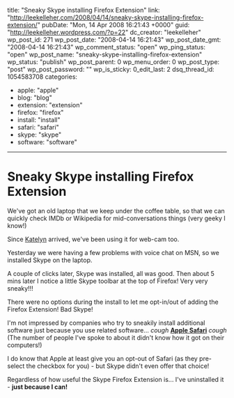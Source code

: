title: "Sneaky Skype installing Firefox Extension"
link: "http://leekelleher.com/2008/04/14/sneaky-skype-installing-firefox-extension/"
pubDate: "Mon, 14 Apr 2008 16:21:43 +0000"
guid: "http://leekelleher.wordpress.com/?p=22"
dc_creator: "leekelleher"
wp_post_id: 271
wp_post_date: "2008-04-14 16:21:43"
wp_post_date_gmt: "2008-04-14 16:21:43"
wp_comment_status: "open"
wp_ping_status: "open"
wp_post_name: "sneaky-skype-installing-firefox-extension"
wp_status: "publish"
wp_post_parent: 0
wp_menu_order: 0
wp_post_type: "post"
wp_post_password: ""
wp_is_sticky: 0_edit_last: 2
dsq_thread_id: 1054583708
categories:
  - apple: "apple"
  - blog: "blog"
  - extension: "extension"
  - firefox: "firefox"
  - install: "install"
  - safari: "safari"
  - skype: "skype"
  - software: "software"

---

# Sneaky Skype installing Firefox Extension

We've got an old laptop that we keep under the coffee table, so that we can quickly check IMDb or Wikipedia for mid-conversations things (very geeky I know!)

Since <a href="http://www.lee-and-lucy.com/">Katelyn</a> arrived, we've been using it for web-cam too.

Yesterday we were having a few problems with voice chat on MSN, so we installed Skype on the laptop.

A couple of clicks later, Skype was installed, all was good.  Then about 5 mins later I notice a little Skype toolbar at the top of Firefox!  Very very sneaky!!!

There were no options during the install to let me opt-in/out of adding the Firefox Extension! Bad Skype!

I'm not impressed by companies who try to sneakily install additional software just because you use related software... <em>*cough*</em> <a href="http://www.techmeme.com/080321/p90#a080321p90"><strong>Apple Safari</strong></a> <em>*cough*</em> (The number of people I've spoke to about it didn't know how it got on their computers!)

I do know that Apple at least give you an opt-out of Safari (as they pre-select the checkbox for you) - but Skype didn't even offer that choice!

Regardless of how useful the Skype Firefox Extension is... I've uninstalled it - <strong>just because I can!</strong>